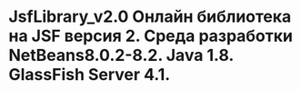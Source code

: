 # JsfLibrary_v2.0  Онлайн библиотека на JSF  версия 2. Среда разработки NetBeans8.0.2-8.2.  Java 1.8. GlassFish Server 4.1.
